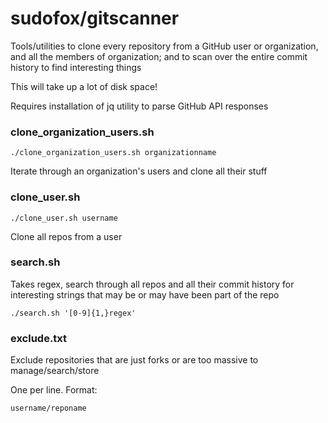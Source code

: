 # sudofox/gitscanner

Tools/utilities to clone every repository from a GitHub user or organization, and all the members of organization; and to scan over the entire commit history to find interesting things

This will take up a lot of disk space!

Requires installation of jq utility to parse GitHub API responses

### clone_organization_users.sh

`./clone_organization_users.sh organizationname`

Iterate through an organization's users and clone all their stuff

### clone_user.sh

`./clone_user.sh username`

Clone all repos from a user

### search.sh

Takes regex, search through all repos and all their commit history for interesting strings that may be or may have been part of the repo

`./search.sh '[0-9]{1,}regex'`

### exclude.txt

Exclude repositories that are just forks or are too massive to manage/search/store

One per line. Format:

`username/reponame`

